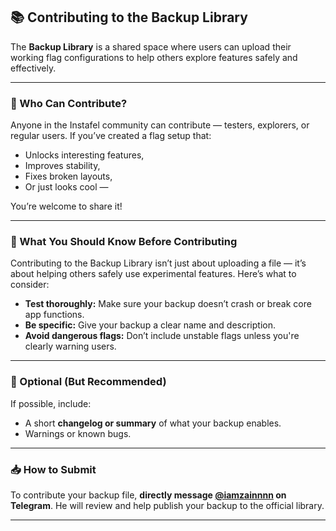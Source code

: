 ## 📚 Contributing to the Backup Library

The **Backup Library** is a shared space where users can upload their working flag configurations to help others explore features safely and effectively.

---

### 👤 Who Can Contribute?

Anyone in the Instafel community can contribute — testers, explorers, or regular users. If you’ve created a flag setup that:
- Unlocks interesting features,
- Improves stability,
- Fixes broken layouts,
- Or just looks cool —

You’re welcome to share it!

---

### 📌 What You Should Know Before Contributing

Contributing to the Backup Library isn’t just about uploading a file — it’s about helping others safely use experimental features. Here’s what to consider:

- **Test thoroughly:** Make sure your backup doesn’t crash or break core app functions.
- **Be specific:** Give your backup a clear name and description.
- **Avoid dangerous flags:** Don’t include unstable flags unless you're clearly warning users.

---

### 🧾 Optional (But Recommended)

If possible, include:
- A short **changelog or summary** of what your backup enables.
- Warnings or known bugs.

---

### 📥 How to Submit

To contribute your backup file, **directly message [@iamzainnnn](https://t.me/iamzainnnn) on Telegram**. He will review and help publish your backup to the official library.

---
